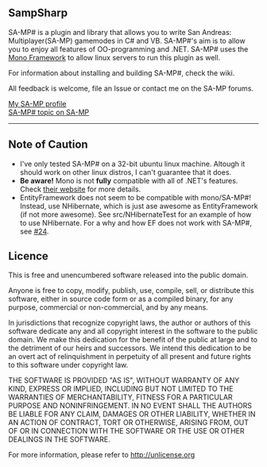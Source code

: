 SampSharp
-------------

SA-MP# is a plugin and library that allows you to write San Andreas: Multiplayer(SA-MP) gamemodes in C# and VB. SA-MP#'s aim is to allow you to enjoy all features of OO-programming and .NET. SA-MP# uses the [Mono Framework] to allow linux servers to run this plugin as well.

For information about installing and building SA-MP#, check the wiki.

All feedback is welcome, file an Issue or contact me on the SA-MP forums. 

[My SA-MP profile]<br/>
[SA-MP# topic on SA-MP]

---

Note of Caution
-------------

- I've only tested SA-MP# on a 32-bit ubuntu linux machine. Altough it should work on other linux distros, I can't guarantee that it does.
- **Be aware!** Mono is not **fully** compatible with all of .NET's features. Check [their website](http://www.mono-project.com/Compatibility) for more details.
- EntityFramework does not seem to be compatible with mono/SA-MP#! Instead, use NHibernate, which is just ase awesome as EntityFramework (if not more awesome). See src/NHibernateTest for an example of how to use NHibernate. For a why and how EF does not work with SA-MP#, see [#24](https://github.com/ikkentim/SampSharp/issues/24).

Licence
-------------
This is free and unencumbered software released into the public domain.

Anyone is free to copy, modify, publish, use, compile, sell, or
distribute this software, either in source code form or as a compiled
binary, for any purpose, commercial or non-commercial, and by any
means.

In jurisdictions that recognize copyright laws, the author or authors
of this software dedicate any and all copyright interest in the
software to the public domain. We make this dedication for the benefit
of the public at large and to the detriment of our heirs and
successors. We intend this dedication to be an overt act of
relinquishment in perpetuity of all present and future rights to this
software under copyright law.

THE SOFTWARE IS PROVIDED "AS IS", WITHOUT WARRANTY OF ANY KIND,
EXPRESS OR IMPLIED, INCLUDING BUT NOT LIMITED TO THE WARRANTIES OF
MERCHANTABILITY, FITNESS FOR A PARTICULAR PURPOSE AND NONINFRINGEMENT.
IN NO EVENT SHALL THE AUTHORS BE LIABLE FOR ANY CLAIM, DAMAGES OR
OTHER LIABILITY, WHETHER IN AN ACTION OF CONTRACT, TORT OR OTHERWISE,
ARISING FROM, OUT OF OR IN CONNECTION WITH THE SOFTWARE OR THE USE OR
OTHER DEALINGS IN THE SOFTWARE.

For more information, please refer to <http://unlicense.org>

[icon]: https://raw.githubusercontent.com/ikkentim/SampSharp/master/SampSharp.png
[mono framework]: http://www.mono-project.com/
[my sa-mp profile]: http://forum.sa-mp.com/member.php?u=76946
[sa-mp# topic on sa-mp]: http://forum.sa-mp.com/showthread.php?t=511686
